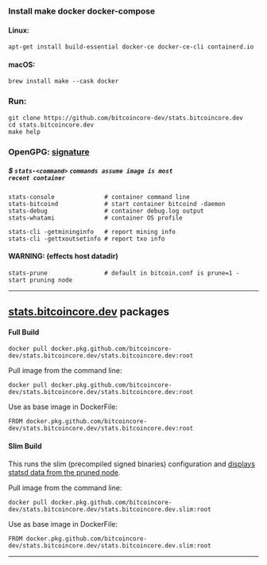 ### Install make docker docker-compose

#### Linux:
```
apt-get install build-essential docker-ce docker-ce-cli containerd.io
```

#### macOS:
```
brew install make --cask docker
```

### Run:

```
git clone https://github.com/bitcoincore-dev/stats.bitcoincore.dev
cd stats.bitcoincore.dev
make help

```

### OpenGPG: [signature](./conf/usr/local/bin/randymcmillan.asc)

##### $ <code>stats-\<command></code> <code>commands assume image is most recent container</code>

```
stats-console              # container command line
stats-bitcoind             # start container bitcoind -daemon
stats-debug                # container debug.log output
stats-whatami              # container OS profile
```

```
stats-cli -getmininginfo   # report mining info
stats-cli -gettxoutsetinfo # report txo info
```

#### WARNING: (effects host datadir)

```
stats-prune                # default in bitcoin.conf is prune=1 - start pruning node

```

---

## [stats.bitcoincore.dev](https://github.com/bitcoincore-dev/stats.bitcoincore.dev/packages) packages

#### Full Build

	docker pull docker.pkg.github.com/bitcoincore-dev/stats.bitcoincore.dev/stats.bitcoincore.dev:root

Pull image from the command line:

	docker pull docker.pkg.github.com/bitcoincore-dev/stats.bitcoincore.dev/stats.bitcoincore.dev:root

Use as base image in DockerFile:

	FROM docker.pkg.github.com/bitcoincore-dev/stats.bitcoincore.dev/stats.bitcoincore.dev:root

#### Slim Build

This runs the slim (precompiled signed binaries) configuration and [displays statsd data from the pruned node](http://stats.bitcoincore.dev:3000).

Pull image from the command line:

	docker pull docker.pkg.github.com/bitcoincore-dev/stats.bitcoincore.dev/stats.bitcoincore.dev.slim:root

Use as base image in DockerFile:

	FROM docker.pkg.github.com/bitcoincore-dev/stats.bitcoincore.dev/stats.bitcoincore.dev.slim:root

---
